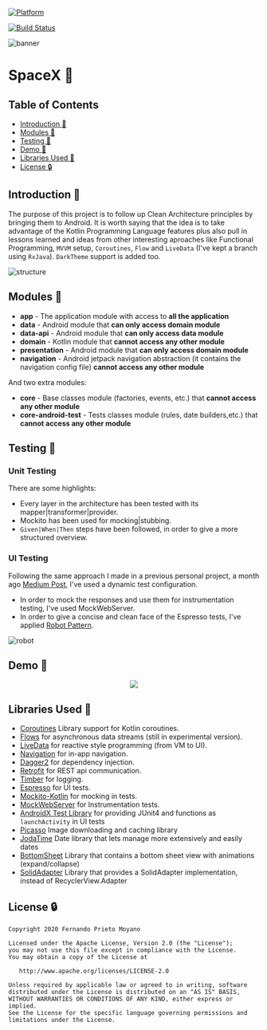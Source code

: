 [![Platform](https://img.shields.io/badge/platform-android-brightgreen)](https://developer.android.com/reference)

[![Build Status](https://app.bitrise.io/app/64cd2ed600a14151/status.svg?token=9eYCKzT6HcFJeAGeZmEH6g&branch=master)](https://app.bitrise.io/app/64cd2ed600a14151)

![banner](art/spaceX.png)
# SpaceX :rocket:

## Table of Contents

* [Introduction :mega:](#introduction_:mega:)
* [Modules :department_store:](#modules_:department_store:)
* [Testing :mag_right:](#testing_mag_right)
* [Demo :calling:](#demo)
* [Libraries Used :blue_book:](#libraries_used)
* [License :lock:](#license)

## Introduction :mega:
The purpose of this project is to follow up Clean Architecture principles by bringing them to Android. It is worth saying that the idea is to take advantage of the Kotlin Programming Language features plus also pull in lessons learned and ideas from other interesting aproaches like Functional Programming,
 `MVVM` setup, `Coroutines`, `Flow` and `LiveData` (I've kept a branch using `RxJava`). `DarkTheme` support is added too.

![structure](art/clean_architecture.png)

## Modules :department_store:
* **app** - The application module with access to **all the application**
* **data** - Android module that **can only access domain module**
* **data-api** - Android module that **can only access data module**
* **domain** - Kotlin module that **cannot access any other module**
* **presentation** - Android module that **can only access domain module**
* **navigation** - Android jetpack navigation abstraction (it contains the navigation config file) **cannot access any other module**

And two extra modules:
* **core** - Base classes module (factories, events, etc.) that **cannot access any other module**
* **core-android-test** - Tests classes module (rules, date builders,etc.) that **cannot access any other module**

## Testing :mag_right:

### Unit Testing

There are some highlights:
* Every layer in the architecture has been tested with its mapper|transformer|provider.
* Mockito has been used for mocking|stubbing.
* `Given|When|Then` steps have been followed, in order to give a more structured overview.

### UI Testing

Following the same approach I made in a previous personal project, a month ago [Medium Post][post], I've used a dynamic test configuration.
* In order to mock the responses and use them for instrumentation testing, I've used MockWebServer.
* In order to give a concise and clean face of the Espresso tests, I've applied [Robot Pattern][jake].

[post]:  https://medium.com/@f.prieto.moyano/mockwebserver-dagger2-with-style-b5367698ce13
[jake]:  https://academy.realm.io/posts/kau-jake-wharton-testing-robots/

![robot](art/robot_pattern.png)

## Demo :calling:

<p align="center">
  <img src="art/Demo-SpaceX.gif">
</p>

## Libraries Used :blue_book:

* [Coroutines][0] Library support for Kotlin coroutines.
* [Flows][1] for asynchronous data streams (still in experimental version).
* [LiveData][2] for reactive style programming (from VM to UI).
* [Navigation][3] for in-app navigation.
* [Dagger2][4] for dependency injection.
* [Retrofit][5] for REST api communication.
* [Timber][6] for logging.
* [Espresso][7] for UI tests.
* [Mockito-Kotlin][8] for mocking in tests.
* [MockWebServer][9] for Instrumentation tests.
* [AndroidX Test Library][10] for providing JUnit4 and functions as `launchActivity` in UI tests
* [Picasso][11] Image downloading and caching library
* [JodaTime][12] Date library that lets manage more extensively and easily dates
* [BottomSheet][13] Library that contains a bottom sheet view with animations (expand/collapse)
* [SolidAdapter][14] Library that provides a SolidAdapter implementation, instead of RecyclerView.Adapter

[0]:  https://github.com/Kotlin/kotlinx.coroutines
[1]:  https://kotlin.github.io/kotlinx.coroutines/kotlinx-coroutines-core/kotlinx.coroutines.flow/-flow/
[2]:  https://developer.android.com/topic/libraries/architecture/livedata
[3]:  https://developer.android.com/topic/libraries/architecture/navigation/
[4]:  https://github.com/google/dagger
[5]:  https://github.com/square/retrofit
[6]:  https://github.com/JakeWharton/timber
[7]:  https://developer.android.com/training/testing/espresso/
[8]:  https://github.com/nhaarman/mockito-kotlin
[9]:  https://github.com/square/okhttp/tree/master/mockwebserver
[10]: https://github.com/android/android-test
[11]: https://square.github.io/picasso/
[12]: https://github.com/JodaOrg/joda-time
[13]: https://github.com/qhutch/BottomSheetLayout
[14]: https://github.com/EranBoudjnah/solid

## License :lock:

    Copyright 2020 Fernando Prieto Moyano

    Licensed under the Apache License, Version 2.0 (the "License");
    you may not use this file except in compliance with the License.
    You may obtain a copy of the License at

       http://www.apache.org/licenses/LICENSE-2.0

    Unless required by applicable law or agreed to in writing, software
    distributed under the License is distributed on an "AS IS" BASIS,
    WITHOUT WARRANTIES OR CONDITIONS OF ANY KIND, either express or implied.
    See the License for the specific language governing permissions and
    limitations under the License.